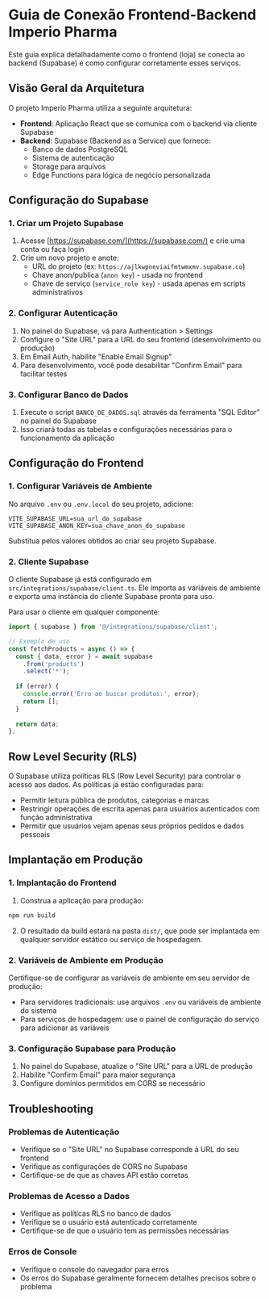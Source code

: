 
# Guia de Conexão Frontend-Backend Imperio Pharma

Este guia explica detalhadamente como o frontend (loja) se conecta ao backend (Supabase) e como configurar corretamente esses serviços.

## Visão Geral da Arquitetura

O projeto Imperio Pharma utiliza a seguinte arquitetura:

- **Frontend**: Aplicação React que se comunica com o backend via cliente Supabase
- **Backend**: Supabase (Backend as a Service) que fornece:
  - Banco de dados PostgreSQL
  - Sistema de autenticação
  - Storage para arquivos
  - Edge Functions para lógica de negócio personalizada

## Configuração do Supabase

### 1. Criar um Projeto Supabase

1. Acesse [https://supabase.com/](https://supabase.com/) e crie uma conta ou faça login
2. Crie um novo projeto e anote:
   - URL do projeto (ex: `https://ajlkwpneviaifmtwmxmv.supabase.co`)
   - Chave anon/publica (`anon key`) - usada no frontend
   - Chave de serviço (`service_role key`) - usada apenas em scripts administrativos

### 2. Configurar Autenticação

1. No painel do Supabase, vá para Authentication > Settings
2. Configure o "Site URL" para a URL do seu frontend (desenvolvimento ou produção)
3. Em Email Auth, habilite "Enable Email Signup"
4. Para desenvolvimento, você pode desabilitar "Confirm Email" para facilitar testes

### 3. Configurar Banco de Dados

1. Execute o script `BANCO_DE_DADOS.sql` através da ferramenta "SQL Editor" no painel do Supabase
2. Isso criará todas as tabelas e configurações necessárias para o funcionamento da aplicação

## Configuração do Frontend

### 1. Configurar Variáveis de Ambiente

No arquivo `.env` ou `.env.local` do seu projeto, adicione:

```
VITE_SUPABASE_URL=sua_url_do_supabase
VITE_SUPABASE_ANON_KEY=sua_chave_anon_do_supabase
```

Substitua pelos valores obtidos ao criar seu projeto Supabase.

### 2. Cliente Supabase

O cliente Supabase já está configurado em `src/integrations/supabase/client.ts`. Ele importa as variáveis de ambiente e exporta uma instância do cliente Supabase pronta para uso.

Para usar o cliente em qualquer componente:

```typescript
import { supabase } from '@/integrations/supabase/client';

// Exemplo de uso
const fetchProducts = async () => {
  const { data, error } = await supabase
    .from('products')
    .select('*');
  
  if (error) {
    console.error('Erro ao buscar produtos:', error);
    return [];
  }
  
  return data;
};
```

## Row Level Security (RLS)

O Supabase utiliza políticas RLS (Row Level Security) para controlar o acesso aos dados. As políticas já estão configuradas para:

- Permitir leitura pública de produtos, categorias e marcas
- Restringir operações de escrita apenas para usuários autenticados com função administrativa
- Permitir que usuários vejam apenas seus próprios pedidos e dados pessoais

## Implantação em Produção

### 1. Implantação do Frontend

1. Construa a aplicação para produção:
```bash
npm run build
```

2. O resultado da build estará na pasta `dist/`, que pode ser implantada em qualquer servidor estático ou serviço de hospedagem.

### 2. Variáveis de Ambiente em Produção

Certifique-se de configurar as variáveis de ambiente em seu servidor de produção:

- Para servidores tradicionais: use arquivos `.env` ou variáveis de ambiente do sistema
- Para serviços de hospedagem: use o painel de configuração do serviço para adicionar as variáveis

### 3. Configuração Supabase para Produção

1. No painel do Supabase, atualize o "Site URL" para a URL de produção
2. Habilite "Confirm Email" para maior segurança
3. Configure domínios permitidos em CORS se necessário

## Troubleshooting

### Problemas de Autenticação

- Verifique se o "Site URL" no Supabase corresponde à URL do seu frontend
- Verifique as configurações de CORS no Supabase
- Certifique-se de que as chaves API estão corretas

### Problemas de Acesso a Dados

- Verifique as políticas RLS no banco de dados
- Verifique se o usuário está autenticado corretamente
- Certifique-se de que o usuário tem as permissões necessárias

### Erros de Console

- Verifique o console do navegador para erros
- Os erros do Supabase geralmente fornecem detalhes precisos sobre o problema
